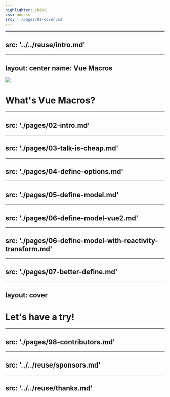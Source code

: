 ```yaml
---
highlighter: shiki
css: unocss
src: './pages/01-cover.md'
---
```


---
src: '../../reuse/intro.md'
---

---
layout: center
name: Vue Macros
---

<img src="/logo.svg" class="h-64 ma" />

# What's <VueMacrosTitle inline font-bold>Vue Macros</VueMacrosTitle>?

<div h-20 />


---
src: './pages/02-intro.md'
---

---
src: './pages/03-talk-is-cheap.md'
---

---
src: './pages/04-define-options.md'
---

---
src: './pages/05-define-model.md'
---

---
src: './pages/06-define-model-vue2.md'
---

---
src: './pages/06-define-model-with-reactivity-transform.md'
---

---
src: './pages/07-better-define.md'
---

---
layout: cover
---

# Let's have a try!


---
src: './pages/98-contributors.md'
---

---
src: '../../reuse/sponsors.md'
---

---
src: '../../reuse/thanks.md'
---
